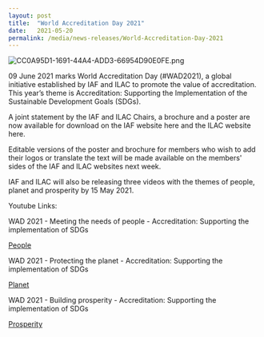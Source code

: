 ```yaml
---
layout: post
title:  "World Accreditation Day 2021"
date:   2021-05-20
permalink: /media/news-releases/World-Accreditation-Day-2021
---
```


![CC0A95D1-1691-44A4-ADD3-66954D90E0FE.png](/images/press-release/photos/CC0A95D1-1691-44A4-ADD3-66954D90E0FE.png)

09 June 2021 marks World Accreditation Day (#WAD2021), a global initiative established by IAF and ILAC to promote the value of accreditation. This year’s theme is Accreditation: Supporting the Implementation of the Sustainable Development Goals (SDGs).



A joint statement by the IAF and ILAC Chairs, a brochure and a poster are now available for download on the IAF website here and the ILAC website here.

 

Editable versions of the poster and brochure for members who wish to add their logos or translate the text will be made available on the members' sides of the IAF and ILAC websites next week.

 

IAF and ILAC will also be releasing three videos with the themes of people, planet and prosperity by 15 May 2021.

Youtube Links:

WAD 2021 - Meeting the needs of people - Accreditation: Supporting the implementation of SDGs

[People](https://youtu.be/qqViC-qA6Ww)

WAD 2021 - Protecting the planet - Accreditation: Supporting the implementation of SDGs

[Planet](https://youtu.be/J9N7Hn5tUV4)

WAD 2021 - Building prosperity - Accreditation: Supporting the implementation of SDGs

[Prosperity](https://youtu.be/7lPF2pSV1Vk)


